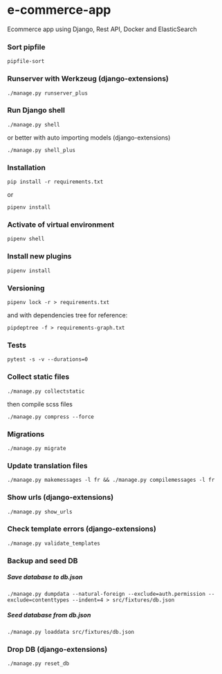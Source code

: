 # e-commerce-app
Ecommerce app using Django, Rest API, Docker and ElasticSearch

### Sort pipfile
    pipfile-sort

### Runserver with Werkzeug (django-extensions)
    ./manage.py runserver_plus
### Run Django shell
    ./manage.py shell
  or better with auto importing models (django-extensions)

    ./manage.py shell_plus

### Installation
    pip install -r requirements.txt

  or

    pipenv install

### Activate of virtual environment
    pipenv shell

### Install new plugins
    pipenv install

### Versioning
    pipenv lock -r > requirements.txt
  and with dependencies tree for reference:

    pipdeptree -f > requirements-graph.txt

### Tests
    pytest -s -v --durations=0

### Collect static files
    ./manage.py collectstatic

  then compile scss files

    ./manage.py compress --force
### Migrations
    ./manage.py migrate
### Update translation files
    ./manage.py makemessages -l fr && ./manage.py compilemessages -l fr

### Show urls (django-extensions)
    ./manage.py show_urls

### Check template errors (django-extensions)
    ./manage.py validate_templates
### Backup and seed DB

##### Save database to db.json
    ./manage.py dumpdata --natural-foreign --exclude=auth.permission --exclude=contenttypes --indent=4 > src/fixtures/db.json
##### Seed database from db.json

    ./manage.py loaddata src/fixtures/db.json

### Drop DB (django-extensions)
    ./manage.py reset_db